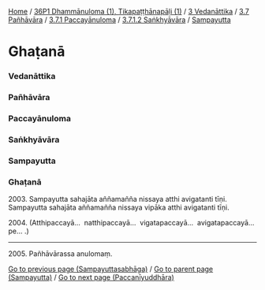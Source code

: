 
[Home](/) / [36P1 Dhammānuloma (1), Tikapaṭṭhānapāḷi (1)](../../../../../../36P1.md) / [3 Vedanāttika](../../../../../3.md) / [3.7 Pañhāvāra](../../../../3.7.md) / [3.7.1 Paccayānuloma](../../../3.7.1.md) / [3.7.1.2 Saṅkhyāvāra](../../3.7.1.2.md) / [Sampayutta](../Sampayutta.md)

# Ghaṭanā

### Vedanāttika

### Pañhāvāra

### Paccayānuloma

### Saṅkhyāvāra

### Sampayutta

### Ghaṭanā

2003\. Sampayutta sahajāta aññamañña nissaya atthi avigatanti tīṇi. Sampayutta sahajāta aññamañña nissaya vipāka atthi avigatanti tīṇi.

2004\. (Atthipaccayā…  natthipaccayā…  vigatapaccayā…  avigatapaccayā…pe… .)

---

2005\. Pañhāvārassa anulomaṃ.



[Go to previous page (Sampayuttasabhāga)](Sampayuttasabhaga.md) / [Go to parent page (Sampayutta)](../Sampayutta.md) / [Go to next page (Paccanīyuddhāra)](../../../Paccaniyuddhara.md)



